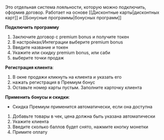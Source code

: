 Это отдельная система лояльности, которую можно подключить, оформив договор.
Работает на основе [[Дисконтные карты|дисконтных карт]] и [[Бонусные программы|бонусных программ]]

**Подключить программу**
1. Заключите договор с premium bonus и получите токен
2. В настройках/Интеграции выберите premium bonus
3. Введите название и токен
4. Укажите или скидку premium bonus, или саби
5. выберите точки продаж

**Регистрация клиента**:
1. В окне продажи кликнуть на клиента и указать его
2. нажать регистрация в Премиум бонус
3. Оставьте номер карты пустым. Заполните карточку клиента

**Применить бонусы и скидки**:
- Скидка Премиум применится автоматически, если она доступна
1. Добавьте товары в чек, цена должна быть указана автоматически
2. Укажите клиента
3. Введите сколько баллов будет снято, нажмите кнопку монетки
4. Примите оплату